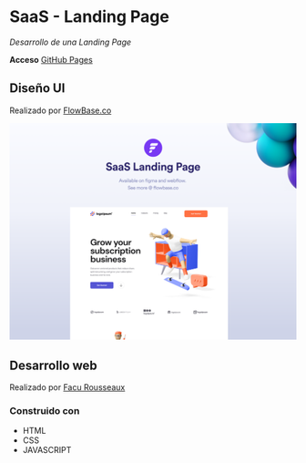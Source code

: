 # SaaS - Landing Page

_Desarrollo de una Landing Page_

**Acceso** [GitHub Pages](https://facurousseaux.github.io/saas-landing-page/)

## Diseño UI
Realizado por [FlowBase.co](https://www.figma.com/@flowbase.co)

![](/preview.png)

## Desarrollo web
Realizado por [Facu Rousseaux](https://github.com/FacuRousseaux)

### Construido con
* HTML
* CSS
* JAVASCRIPT